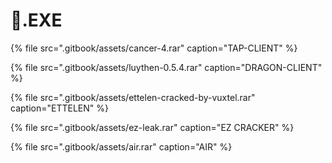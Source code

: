 # 📁.EXE

{% file src=".gitbook/assets/cancer-4.rar" caption="TAP-CLIENT" %}

{% file src=".gitbook/assets/luythen-0.5.4.rar" caption="DRAGON-CLIENT" %}

{% file src=".gitbook/assets/ettelen-cracked-by-vuxtel.rar" caption="ETTELEN" %}

{% file src=".gitbook/assets/ez-leak.rar" caption="EZ CRACKER" %}

{% file src=".gitbook/assets/air.rar" caption="AIR" %}




